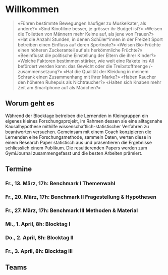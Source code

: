 # Willkommen

> «Führen bestimmte Bewegungen häufiger zu Muskelkater, als andere?» «Sind Kinofilme besser, je grösser ihr Budget ist?» «Weisen die Toiletten von Männern mehr Keime auf, als jene von Frauen?» «Hat die Anzahl Stunden, in denen Schüler*innen in der Freizeit Sport betreiben einen Einfluss auf deren Sportnote?» «Weisen Bio-Früchte einen höheren Zuckeranteil auf als herkömmliche Früchte?» «Beeinflusst die politische Einstellung der Eltern die ihrer Kinder?» «Welche Faktoren bestimmen stärker, wie weit eine Rakete ins All befördert werden kann: das Gewicht oder die Treibstoffmenge /-zusammensetzung?» «Hat die Qualität der Kleidung in meinem Schrank einen Zusammenhang mit ihrer Marke?» «Haben Raucher den höheren Ruhepuls als Nichtraucher?» «Halten sich Knaben mehr Zeit am Smartphone auf als Mädchen?»

## Worum geht es

Während der Blocktage betreiben die Lernenden in Kleingruppen ein eigenes kleines Forschungsprojekt, im Rahmen dessen sie eine alltagsnahe Kausalhypothese mithilfe wissenschaftlich-statistischer Verfahren zu beantworten versuchen. Gemeinsam mit einem Coach konzipieren die Lernenden eine Forschungsmethode, sammeln Daten, werten diese in einem Research Paper statistisch aus und präsentieren die Ergebnisse schliesslich einem Publikum. Die resultierenden Papers werden zum GymiJournal zusammengefasst und die besten Arbeiten prämiert.

## Termine

### Fr., 13. März, 17h: Benchmark I Themenwahl

### Fr., 20. März, 17h: Benchmark II Fragestellung & Hypothesen

### Fr., 27. März, 17h: Benchmark III Methoden & Material

### Mi., 1. April, 8h: Blocktag I

### Do., 2. April, 8h: Blocktag II

### Fr., 3. April, 8h: Blocktag III

## Teams
